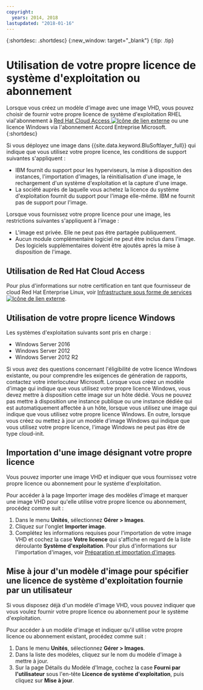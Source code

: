 ```yaml
---
copyright:
  years: 2014, 2018
lastupdated: "2018-01-16"
---
```


{:shortdesc: .shortdesc}
{:new_window: target="_blank"}
{:tip: .tip}


# Utilisation de votre propre licence de système d'exploitation ou abonnement 

Lorsque vous créez un modèle d'image avec une image VHD, vous pouvez choisir de fournir votre propre licence de système d'exploitation RHEL vial'abonnement à [Red Hat Cloud Access ![Icône de lien externe](../../icons/launch-glyph.svg "Icône de lien externe")](https://www.redhat.com/en/technologies/cloud-computing/cloud-access) ou une licence Windows via l'abonnement Accord Entreprise Microsoft. {:shortdesc}

Si vous déployez une image dans {{site.data.keyword.BluSoftlayer_full}} qui indique que vous utilisez votre propre licence, les conditions de support suivantes s'appliquent : 
* IBM fournit du support pour les hyperviseurs, la mise à disposition des instances, l'importation d'images, la réinitialisation d'une image, le rechargement d'un système d'exploitation et la capture d'une image.
* La société auprès de laquelle vous achetez la licence du système d'exploitation fournit du support pour l'image elle-même. IBM ne fournit pas de support pour l'image.

Lorsque vous fournissez votre propre licence pour une image, les restrictions suivantes s'appliquent à l'image :
* L'image est privée. Elle ne peut pas être partagée publiquement.
* Aucun module complémentaire logiciel ne peut être inclus dans l'image. Des logiciels supplémentaires doivent être ajoutés après la mise à disposition de l'image. 

## Utilisation de Red Hat Cloud Access
Pour plus d'informations sur notre certification en tant que fournisseur de cloud Red Hat Enterprise Linux, voir [Infrastructure sous forme de services ![Icône de lien externe](../../icons/launch-glyph.svg "Icône de lien externe")](https://access.redhat.com/ecosystem/cloud-provider/2262101).

## Utilisation de votre propre licence Windows
Les systèmes d'exploitation suivants sont pris en charge :
* Windows Server 2016
* Windows Server 2012
* Windows Server 2012 R2

Si vous avez des questions concernant l'éligibilité de votre licence Windows existante, ou pour comprendre les exigences de génération de rapports, contactez votre interlocuteur Microsoft. Lorsque vous créez un modèle d'image qui indique que vous utilisez votre propre licence Windows, vous devez mettre à disposition cette image sur un hôte dédié. Vous ne pouvez pas mettre à disposition une instance publique ou une instance dédiée qui est automatiquement affectée à un hôte, lorsque vous utilisez une image qui indique que vous utilisez votre propre licence Windows. En outre, lorsque vous créez ou mettez à jour un modèle d'image Windows qui indique que vous utilisez votre propre licence, l'image Windows ne peut pas être de type cloud-init. 

## Importation d'une image désignant votre propre licence

Vous pouvez importer une image VHD et indiquer que vous fournissez votre propre licence ou abonnement pour le système d'exploitation. 

Pour accéder à la page Importer image des modèles d'image et marquer une image VHD pour qu'elle utilise votre propre licence ou abonnement, procédez comme suit :
1. Dans le menu **Unités**, sélectionnez **Gérer > Images**.
2. Cliquez sur l'onglet **Importer image**.
3. Complétez les informations requises pour l'importation de votre image VHD et cochez la case **Votre licence** qui s'affiche en regard de la liste déroulante **Système d'exploitation**. Pour plus d'informations sur l'importation d'images, voir [Préparation et importation d'images](import-image.html). 

## Mise à jour d'un modèle d'image pour spécifier une licence de système d'exploitation fournie par un utilisateur

Si vous disposez déjà d'un modèle d'image VHD, vous pouvez indiquer que vous voulez fournir votre propre licence ou abonnement pour le système d'exploitation. 

Pour accéder à un modèle d'image et indiquer qu'il utilise votre propre licence ou abonnement existant, procédez comme suit :
1. Dans le menu **Unités**, sélectionnez **Gérer > Images**.
2. Dans la liste des modèles, cliquez sur le nom du modèle d'image à mettre à jour.
3. Sur la page Détails du Modèle d'Image, cochez la case **Fourni par l'utilisateur** sous l'en-tête **Licence de système d'exploitation**, puis cliquez sur **Mise à jour**.

